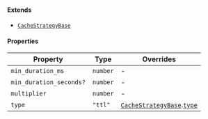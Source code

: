 #### Extends

* [`CacheStrategyBase`](./api_html/CacheStrategyBase.md)

#### Properties

| Property                                                  | Type     | Overrides                                                                                             |
| --------------------------------------------------------- | -------- | ----------------------------------------------------------------------------------------------------- |
| <a id="min_duration_ms"></a> `min_duration_ms`            | `number` | -                                                                                                     |
| <a id="min_duration_seconds"></a> `min_duration_seconds?` | `number` | -                                                                                                     |
| <a id="multiplier"></a> `multiplier`                      | `number` | -                                                                                                     |
| <a id="type"></a> `type`                                  | `"ttl"`  | [`CacheStrategyBase`](./api_html/CacheStrategyBase.md).[`type`](./api_html/CacheStrategyBase.md#type) |

